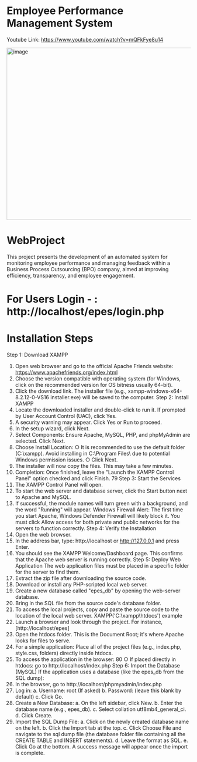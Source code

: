 # Employee Performance Management System

Youtube Link: https://www.youtube.com/watch?v=mQFkFye8u14

<img width="920" height="469" alt="image" src="https://github.com/user-attachments/assets/c38bb6b5-d1d3-43dc-b40e-380648190f3f" />


# WebProject
This project presents the development of an automated system for monitoring  employee performance and managing feedback within a Business Process  Outsourcing (BPO) company, aimed at improving efficiency, transparency, and  employee engagement. 

#  For Users Login - : http://localhost/epes/login.php

# Installation Steps 
Step 1: Download XAMPP 
1. Open web browser and go to the official Apache Friends website: 
https://www.apachefriends.org/index.html 
2. Choose the version compatible with operating system (for Windows, click on the 
recommended version for OS bitness usually 64-bit). 
3. Click the download link. The installer file (e.g., xampp-windows-x64-8.2.12-0-VS16
installer.exe) will be saved to the computer. 
Step 2: Install XAMPP 
1. Locate the downloaded installer and double-click to run it. If prompted by User Account 
Control (UAC), click Yes. 
2. A security warning may appear. Click Yes or Run to proceed. 
3. In the setup wizard, click Next. 
4. Select Components: Ensure Apache, MySQL, PHP, and phpMyAdmin are selected. Click 
Next. 
5. Choose Install Location: 
○ It is recommended to use the default folder (C:\xampp). Avoid installing in 
C:\Program Files\ due to potential Windows permission issues. 
○ Click Next. 
6. The installer will now copy the files. This may take a few minutes. 
7. Completion: Once finished, leave the "Launch the XAMPP Control Panel" option checked 
and click Finish. 
79 
Step 3: Start the Services 
1. The XAMPP Control Panel will open. 
2. To start the web server and database server, click the Start button next to Apache and 
MySQL. 
3. If successful, the module names will turn green with a background, and the word "Running" 
will appear. 
Windows Firewall Alert: The first time you start Apache, Windows Defender Firewall will likely 
block it. You must click Allow access for both private and public networks for the servers to 
function correctly. 
Step 4: Verify the Installation 
1. Open the web browser. 
2. In the address bar, type: http://localhost or http://127.0.0.1 and press Enter. 
3. You should see the XAMPP Welcome/Dashboard page. This confirms that the Apache 
web server is running correctly. 
Step 5: Deploy Web Application 
The web application files must be placed in a specific folder for the server to find them. 
1. Extract the zip file after downloading the source code. 
2. Download or install any PHP-scripted local web server. 
3. Create a new database called "epes_db" by opening the web-server database. 
4. Bring in the SQL file from the source code's database folder. 
5. To access the local projects, copy and paste the source code to the location of the local web 
server. XAMPP('C:\xampp\htdocs') example 
6. Launch a browser and look through the project. For instance, [http://localhost/epes] 
7. Open the htdocs folder. This is the Document Root; it's where Apache looks for files to 
serve. 
8. For a simple application: Place all of the project files (e.g., index.php, style.css, folders) 
directly inside htdocs. 
9. To access the application in the browser: 
80 
○ If placed directly in htdocs: go to http://localhost/index.php 
Step 6: Import the Database (MySQL) 
If the application uses a database (like the epes_db from the SQL dump): 
1. In the browser, go to http://localhost/phpmyadmin/index.php 
2. Log in: 
a. Username: root (If asked) 
b. Password: (leave this blank by default) 
c. Click Go. 
3. Create a New Database: 
a. On the left sidebar, click New. 
b. Enter the database name (e.g., epes_db). 
c. Select collation utf8mb4_general_ci. 
d. Click Create. 
4. Import the SQL Dump File: 
a. Click on the newly created database name on the left. 
b. Click the Import tab at the top. 
c. Click Choose File and navigate to the sql dump file (the database folder file 
containing all the CREATE TABLE and INSERT statements). 
d. Leave the format as SQL. 
e. Click Go at the bottom. A success message will appear once the import is complete. 
